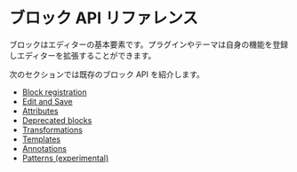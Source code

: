 <!-- 
# Block API Reference
 -->
# ブロック API リファレンス

<!-- 
Blocks are the fundamental element of the editor. They are the primary way in which plugins and themes can register their own functionality and extend the capabilities of the editor.

The following sections will walk you through the existing block APIs:
 -->
ブロックはエディターの基本要素です。プラグインやテーマは自身の機能を登録しエディターを拡張することができます。

次のセクションでは既存のブロック API を紹介します。

<!-- 
- [Block registration](/docs/designers-developers/developers/block-api/block-registration.md)
- [Edit and Save](/docs/designers-developers/developers/block-api/block-edit-save.md)
- [Attributes](/docs/designers-developers/developers/block-api/block-attributes.md)
- [Deprecated blocks](/docs/designers-developers/developers/block-api/block-deprecation.md)
- [Transformations](./docs/designers-developers/developers/block-transforms.md)
- [Templates](/docs/designers-developers/developers/block-api/block-templates.md)
- [Annotations](/docs/designers-developers/developers/block-api/block-annotations.md)
- [Patterns (experimental)](/docs/designers-developers/developers/block-api/block-patterns.md)
 -->

- [Block registration](https://developer.wordpress.org/block-editor/developers/block-api/block-registration/)
- [Edit and Save](https://developer.wordpress.org/block-editor/developers/block-api/block-edit-save/)
- [Attributes](https://developer.wordpress.org/block-editor/developers/block-api/block-attributes/)
- [Deprecated blocks](https://developer.wordpress.org/block-editor/developers/block-api/block-deprecation/)
- [Transformations](https://github.com/WordPress/gutenberg/blob/master/docs/designers-developers/developers/block-api/block-transforms.md)
- [Templates](https://developer.wordpress.org/block-editor/developers/block-api/block-templates/)
- [Annotations](https://developer.wordpress.org/block-editor/developers/block-api/block-annotations/)
- [Patterns (experimental)](https://developer.wordpress.org/block-editor/developers/block-api/block-patterns/)
